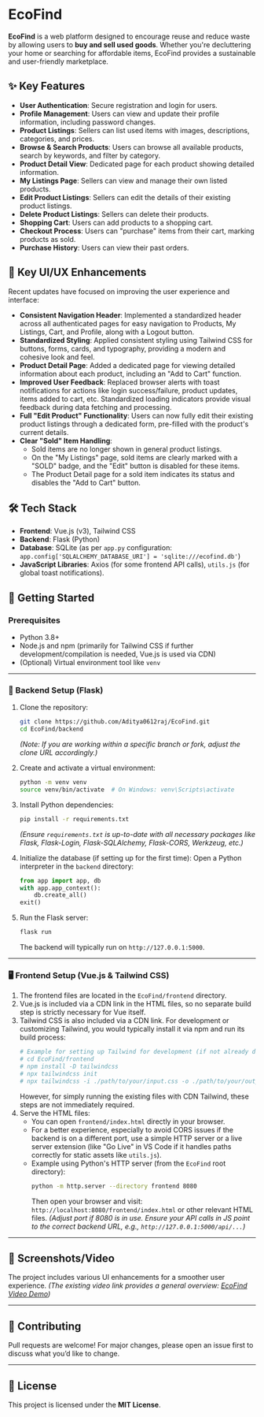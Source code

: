 # EcoFind

**EcoFind** is a web platform designed to encourage reuse and reduce waste by allowing users to **buy and sell used goods**. Whether you're decluttering your home or searching for affordable items, EcoFind provides a sustainable and user-friendly marketplace.

## ✨ Key Features

- **User Authentication**: Secure registration and login for users.
- **Profile Management**: Users can view and update their profile information, including password changes.
- **Product Listings**: Sellers can list used items with images, descriptions, categories, and prices.
- **Browse & Search Products**: Users can browse all available products, search by keywords, and filter by category.
- **Product Detail View**: Dedicated page for each product showing detailed information.
- **My Listings Page**: Sellers can view and manage their own listed products.
- **Edit Product Listings**: Sellers can edit the details of their existing product listings.
- **Delete Product Listings**: Sellers can delete their products.
- **Shopping Cart**: Users can add products to a shopping cart.
- **Checkout Process**: Users can "purchase" items from their cart, marking products as sold.
- **Purchase History**: Users can view their past orders.

## 🎨 Key UI/UX Enhancements

Recent updates have focused on improving the user experience and interface:

- **Consistent Navigation Header**: Implemented a standardized header across all authenticated pages for easy navigation to Products, My Listings, Cart, and Profile, along with a Logout button.
- **Standardized Styling**: Applied consistent styling using Tailwind CSS for buttons, forms, cards, and typography, providing a modern and cohesive look and feel.
- **Product Detail Page**: Added a dedicated page for viewing detailed information about each product, including an "Add to Cart" function.
- **Improved User Feedback**: Replaced browser alerts with toast notifications for actions like login success/failure, product updates, items added to cart, etc. Standardized loading indicators provide visual feedback during data fetching and processing.
- **Full "Edit Product" Functionality**: Users can now fully edit their existing product listings through a dedicated form, pre-filled with the product's current details.
- **Clear "Sold" Item Handling**:
    - Sold items are no longer shown in general product listings.
    - On the "My Listings" page, sold items are clearly marked with a "SOLD" badge, and the "Edit" button is disabled for these items.
    - The Product Detail page for a sold item indicates its status and disables the "Add to Cart" button.

## 🛠️ Tech Stack

- **Frontend**: Vue.js (v3), Tailwind CSS
- **Backend**: Flask (Python)
- **Database**: SQLite (as per `app.py` configuration: `app.config['SQLALCHEMY_DATABASE_URI'] = 'sqlite:///ecofind.db'`)
- **JavaScript Libraries**: Axios (for some frontend API calls), `utils.js` (for global toast notifications).

## 🚀 Getting Started

### Prerequisites

- Python 3.8+
- Node.js and npm (primarily for Tailwind CSS if further development/compilation is needed, Vue.js is used via CDN)
- (Optional) Virtual environment tool like `venv`

---

### 🔧 Backend Setup (Flask)

1.  Clone the repository:
    ```bash
    git clone https://github.com/Aditya0612raj/EcoFind.git
    cd EcoFind/backend 
    ```
    *(Note: If you are working within a specific branch or fork, adjust the clone URL accordingly.)*

2.  Create and activate a virtual environment:
    ```bash
    python -m venv venv
    source venv/bin/activate  # On Windows: venv\Scripts\activate
    ```

3.  Install Python dependencies:
    ```bash
    pip install -r requirements.txt 
    ```
    *(Ensure `requirements.txt` is up-to-date with all necessary packages like Flask, Flask-Login, Flask-SQLAlchemy, Flask-CORS, Werkzeug, etc.)*

4.  Initialize the database (if setting up for the first time):
    Open a Python interpreter in the `backend` directory:
    ```python
    from app import app, db
    with app.app_context():
        db.create_all()
    exit()
    ```

5.  Run the Flask server:
    ```bash
    flask run 
    ```
    The backend will typically run on `http://127.0.0.1:5000`.

---

### 🖥️ Frontend Setup (Vue.js & Tailwind CSS)

1.  The frontend files are located in the `EcoFind/frontend` directory.
2.  Vue.js is included via a CDN link in the HTML files, so no separate build step is strictly necessary for Vue itself.
3.  Tailwind CSS is also included via a CDN link. For development or customizing Tailwind, you would typically install it via npm and run its build process:
    ```bash
    # Example for setting up Tailwind for development (if not already done)
    # cd EcoFind/frontend 
    # npm install -D tailwindcss
    # npx tailwindcss init
    # npx tailwindcss -i ./path/to/your/input.css -o ./path/to/your/output.css --watch
    ```
    However, for simply running the existing files with CDN Tailwind, these steps are not immediately required.
4.  Serve the HTML files:
    *   You can open `frontend/index.html` directly in your browser.
    *   For a better experience, especially to avoid CORS issues if the backend is on a different port, use a simple HTTP server or a live server extension (like "Go Live" in VS Code if it handles paths correctly for static assets like `utils.js`).
    *   Example using Python's HTTP server (from the `EcoFind` root directory):
        ```bash
        python -m http.server --directory frontend 8080 
        ```
        Then open your browser and visit: `http://localhost:8080/frontend/index.html` or other relevant HTML files.
        *(Adjust port if 8080 is in use. Ensure your API calls in JS point to the correct backend URL, e.g., `http://127.0.0.1:5000/api/...`)*

---

## 📸 Screenshots/Video

The project includes various UI enhancements for a smoother user experience.
*(The existing video link provides a general overview: [EcoFind Video Demo](https://drive.google.com/file/d/16EgGOiX6Iv6Er267ZwXWqtfSchsFqOFv/view?usp=drive_link))*

---

## 🤝 Contributing

Pull requests are welcome! For major changes, please open an issue first to discuss what you’d like to change.

---

## 📄 License

This project is licensed under the **MIT License**.
